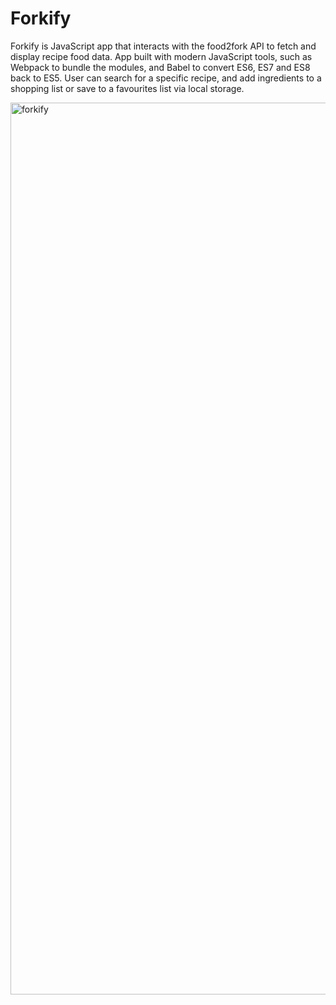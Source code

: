 # Forkify

Forkify is JavaScript app that interacts with the food2fork API to fetch and display recipe food data. 
App built with modern JavaScript tools, such as Webpack to bundle the modules, and Babel to convert ES6, ES7 and ES8 back to ES5. 
User can search for a specific recipe, and add ingredients to a shopping list or save to a favourites list via local storage. 


<img width="1427" alt="forkify" src="https://user-images.githubusercontent.com/43690415/98884800-d1c7f380-245e-11eb-912a-df29f238de6e.png">
